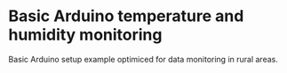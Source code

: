 # Basic Arduino temperature and humidity monitoring

Basic Arduino setup example optimiced for data monitoring in rural areas.